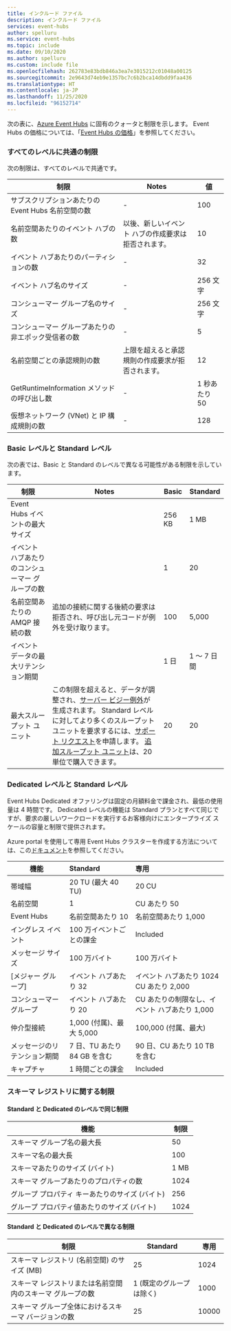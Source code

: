 ```yaml
---
title: インクルード ファイル
description: インクルード ファイル
services: event-hubs
author: spelluru
ms.service: event-hubs
ms.topic: include
ms.date: 09/10/2020
ms.author: spelluru
ms.custom: include file
ms.openlocfilehash: 262783e83bdb846a3ea7e3015212c01048a00125
ms.sourcegitcommit: 2e9643d74eb9e1357bc7c6b2bca14dbdd9faa436
ms.translationtype: HT
ms.contentlocale: ja-JP
ms.lasthandoff: 11/25/2020
ms.locfileid: "96152714"
---
```

次の表に、[Azure Event Hubs](https://azure.microsoft.com/services/event-hubs/) に固有のクォータと制限を示します。 Event Hubs の価格については、「[Event Hubs の価格](https://azure.microsoft.com/pricing/details/event-hubs/)」を参照してください。

### <a name="common-limits-for-all-tiers"></a>すべてのレベルに共通の制限
次の制限は、すべてのレベルで共通です。 

| 制限 |  Notes | 値 |
| --- |  --- | --- |
| サブスクリプションあたりの Event Hubs 名前空間の数 |- |100 |
| 名前空間あたりのイベント ハブの数 | 以後、新しいイベント ハブの作成要求は拒否されます。 |10 |
| イベント ハブあたりのパーティションの数 |- |32 |
| イベント ハブ名のサイズ |- | 256 文字 |
| コンシューマー グループ名のサイズ |- | 256 文字 |
| コンシューマー グループあたりの非エポック受信者の数 |- |5 |
| 名前空間ごとの承認規則の数 | 上限を超えると承認規則の作成要求が拒否されます。|12 |
| GetRuntimeInformation メソッドの呼び出し数 |  - | 1 秒あたり 50 | 
| 仮想ネットワーク (VNet) と IP 構成規則の数 | - | 128 | 


### <a name="basic-vs-standard-tiers"></a>Basic レベルと Standard レベル
次の表では、Basic と Standard のレベルで異なる可能性がある制限を示しています。 

| 制限 | Notes | Basic | Standard |
|---|---|--|---|
| Event Hubs イベントの最大サイズ| &nbsp; | 256 KB | 1 MB |
| イベント ハブあたりのコンシューマー グループの数 | &nbsp; |1 |20 |
| 名前空間あたりの AMQP 接続の数 | 追加の接続に関する後続の要求は拒否され、呼び出し元コードが例外を受け取ります。 |100 |5,000|
| イベント データの最大リテンション期間 | &nbsp; |1 日 |1 ～ 7 日間 |
| 最大スループット ユニット |この制限を超えると、データが調整され、[サーバー ビジー例外](/dotnet/api/microsoft.servicebus.messaging.serverbusyexception)が生成されます。 Standard レベルに対してより多くのスループット ユニットを要求するには、[サポート リクエスト](../articles/azure-portal/supportability/how-to-create-azure-support-request.md)を申請します。 [追加スループット ユニット](../articles/event-hubs/event-hubs-auto-inflate.md)は、20 単位で購入できます。 |20 | 20 | 

### <a name="dedicated-tier-vs-standard-tier"></a>Dedicated レベルと Standard レベル
Event Hubs Dedicated オファリングは固定の月額料金で課金され、最低の使用量は 4 時間です。 Dedicated レベルの機能は Standard プランとすべて同じですが、要求の厳しいワークロードを実行するお客様向けにエンタープライズ スケールの容量と制限で提供されます。 

Azure portal を使用して専用 Event Hubs クラスターを作成する方法については、この[ドキュメント](../articles/event-hubs/event-hubs-dedicated-cluster-create-portal.md)を参照してください。

| 機能 | Standard | 専用 |
| --- |:---|:---|
| 帯域幅 | 20 TU (最大 40 TU) | 20 CU |
| 名前空間 |  1 | CU あたり 50 |
| Event Hubs |  名前空間あたり 10 | 名前空間あたり 1,000 |
| イングレス イベント | 100 万イベントごとの課金 | Included |
| メッセージ サイズ | 100 万バイト | 100 万バイト |
| [メジャー グループ] | イベント ハブあたり 32 | イベント ハブあたり 1024<br/>CU あたり 2,000 |
| コンシューマー グループ | イベント ハブあたり 20 | CU あたりの制限なし、イベント ハブあたり 1,000 |
| 仲介型接続 | 1,000 (付属)、最大 5,000 | 100,000 (付属、最大) |
| メッセージのリテンション期間 | 7 日、TU あたり 84 GB を含む | 90 日、CU あたり 10 TB を含む |
| キャプチャ | 1 時間ごとの課金 | Included |


### <a name="schema-registry-limitations"></a>スキーマ レジストリに関する制限

#### <a name="limits-that-are-the-same-for-standard-and-dedicated-tiers"></a>Standard と Dedicated のレベルで同じ制限 
| 機能 | 制限 | 
|---|---|
| スキーマ グループ名の最大長 | 50 |  
| スキーマ名の最大長 | 100 |    
| スキーマあたりのサイズ (バイト) | 1 MB |   
| スキーマ グループあたりのプロパティの数 | 1024 |
| グループ プロパティ キーあたりのサイズ (バイト) | 256 | 
| グループ プロパティ値あたりのサイズ (バイト) | 1024 | 


#### <a name="limits-that-are-different-for-standard-and-dedicated-tiers"></a>Standard と Dedicated のレベルで異なる制限 

| 制限 | Standard | 専用 | 
|---|---|--|
| スキーマ レジストリ (名前空間) のサイズ (MB) | 25 |  1024 |
| スキーマ レジストリまたは名前空間内のスキーマ グループの数 | 1 (既定のグループは除く) | 1000 |
| スキーマ グループ全体におけるスキーマ バージョンの数 | 25 | 10000 |